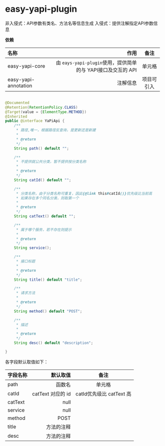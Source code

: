 # easy-yapi-plugin

非入侵式：API参数有类名、方法名等信息生成 入侵式：提供注解指定API参数信息

**依赖**

| 名称 | 作用 | 备注 |
| :-----| ----: | :----: |
| easy-yapi-core | 由 `eays-yapi-plugin`使用，提供简单的与 YAPI接口及交互的 API | 单元格 |
| easy-yapi-annotation | 注解信息 | 项目可引入 |

```java

@Documented
@Retention(RetentionPolicy.CLASS)
@Target(value = {ElementType.METHOD})
@Inherited
public @interface YaPiApi {
	/**
	 * 路径,唯一，根据路径反查询，是更新还是新建
	 *
	 * @return
	 */
	String path() default "";

	/**
	 * 不提供就公共分类，暂不提供按分类名称
	 *
	 * @return
	 */
	String catId() default "";

	/**
	 * 分类名称，由于分类名称可重复，因此{@link this#catId()}优先级比当前高
	 * 如果存在多个同名分类，则取第一个
	 *
	 * @return
	 */
	String catText() default "";

	/**
	 * 属于哪个服务，若不存在则提示
	 *
	 * @return
	 */
	String service();

	/**
	 * 接口标题
	 *
	 * @return
	 */
	String title() default "title";

	/**
	 * 请求方法
	 *
	 * @return
	 */
	String method() default "POST";

	/**
	 * 描述
	 *
	 * @return
	 */
	String desc() default "description";

}
```

各字段默认取值如下：

| 字段名称 | 默认取值 | 备注 |
| :-----| ----: | :----: |
| path | 函数名 | 单元格 |
| catId | catText 对应的 id | catId优先级比 catText 高 |
|   catText    |   null    |       |
|  service     |   null    |       |
|   method    |   POST    |       |
|   title    |   方法的注释    |       |
|   desc    |   方法的注释    |       |

